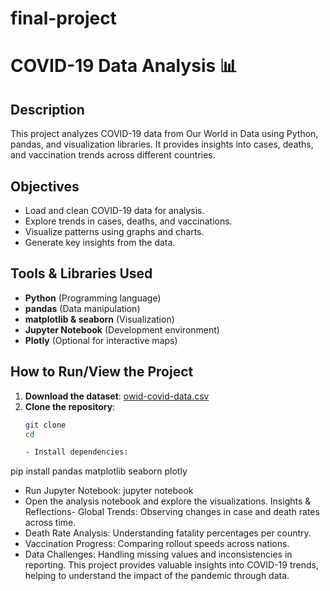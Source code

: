 # final-project
# COVID-19 Data Analysis 📊

## Description
This project analyzes COVID-19 data from Our World in Data using Python, pandas, and visualization libraries. It provides insights into cases, deaths, and vaccination trends across different countries.

## Objectives
- Load and clean COVID-19 data for analysis.
- Explore trends in cases, deaths, and vaccinations.
- Visualize patterns using graphs and charts.
- Generate key insights from the data.

## Tools & Libraries Used
- **Python** (Programming language)
- **pandas** (Data manipulation)
- **matplotlib & seaborn** (Visualization)
- **Jupyter Notebook** (Development environment)
- **Plotly** (Optional for interactive maps)

## How to Run/View the Project
1. **Download the dataset**: [owid-covid-data.csv](https://ourworldindata.org/coronavirus-data)
2. **Clone the repository**:
   ```bash
   git clone 
   cd

   - Install dependencies:
pip install pandas matplotlib seaborn plotly
- Run Jupyter Notebook:
jupyter notebook
- Open the analysis notebook and explore the visualizations.
Insights & Reflections- Global Trends: Observing changes in case and death rates across time.
- Death Rate Analysis: Understanding fatality percentages per country.
- Vaccination Progress: Comparing rollout speeds across nations.
- Data Challenges: Handling missing values and inconsistencies in reporting.
   This project provides valuable insights into COVID-19 trends, helping to understand the impact of the pandemic through data.
